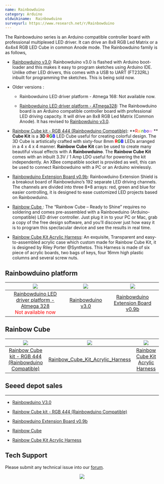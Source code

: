 ```yaml
---
name: Rainbowduino
category: Arduino
oldwikiname:  Rainbowduino
surveyurl: https://www.research.net/r/Rainbowduino
---
```

The Rainbowduino series is an Arduino compatible controller board with professional multiplexed LED driver. It can drive an 8x8 RGB Led Matrix or a 4x4x4 RGB LED Cube in common Anode mode. The Rainbowduino family is as follows,

*   [Rainbowduino v3.0](/Rainbowduino_v3.0 "Rainbowduino v3.0"): Rainbowduino v3.0 is flashed with Arduino boot-loader and this makes it easy to program sketches using Arduino IDE. Unlike other LED drivers, this comes with a USB to UART (FT232RL) inbuilt for programming the sketches. This is being sold now.

*   Older versions :

    *   Rainbowduino LED driver platform - Atmega 168: Not available now.

    *   [Rainbowduino LED driver platform - ATmega328](/Rainbowduino_LED_driver_platform-ATmega328 "Rainbowduino LED driver platform - ATmega328"): The Rainbowduino board is an Arduino compatible controller board with professional LED driving capacity. It will drive an 8x8 RGB Led Matrix (Common Anode). It has revised to [Rainbowduino v3.0](/Rainbowduino_v3.0 "Rainbowduino v3.0").

*   [Rainbow Cube kit - RGB 4*4*4 (Rainbowduino Compatible)](/Rainbow_Cube_kit_RGB_4_4_4_Rainbowduino_Compatible "Rainbow Cube kit - RGB 4*4*4 (Rainbowduino Compatible)"): **<font color="Red">R</font><font color="Orange">a</font><font color="Yellow">i</font><font color="Green">n</font><font color="Blue">b</font><font color="Indigo">o</font><font color="Violet">w</font> ** **Cube Kit** is a **3D<font color="red"> R</font><font color="green">G</font><font color="blue">B</font>** LED Cube useful for creating colorful design. The 3D Cube is artistically crafted with sixty-four 8mm **<font color="red">R</font><font color="green">G</font><font color="blue">B</font>** LEDs arranged in a 4 x 4 x 4 manner. **Rainbow Cube Kit** can be used to create many beautiful visual effects with A **Rainbowduino**. The **Rainbow Cube Kit** comes with an inbuilt 3.3V / 1 Amp LDO useful for  powering the kit independently. An XBee compatible socket is provided as well, this can be used to connect Rainbowduino with a PC or an Arduino wirelessly.

*   [Rainbowduino Extension Board v0.9b](/Rainbowduino_Extension_Board_v0.9b "Rainbowduino Extension Board v0.9b"): Rainbowduino Extension Shield is a breakout board of Rainbowduino’s 192 separate LED driving channels. The channels are divided into three 8*8 arrays: red, green and blue for easier controlling, it is designed to ease customized LED projects based on Rainbowduino.

*   [Rainbow Cube ](/Rainbow_Cube_Kit_Acrylic_Harness "Rainbow_Cube_Kit_Acrylic_Harness"): The “Rainbow Cube – Ready to Shine” requires no soldering and comes pre-assembled with a Rainbowduino (Arduino-compatible) LED driver controller. Just plug it in to your PC or Mac, grab a copy of the free design software, and you’ll discover just how easy it is to program this spectacular device and see the results in real time.

*   [Rainbow Cube Kit Acrylic Harness](/Rainbow_Cube_Kit_Acrylic_Harness "Rainbow Cube Kit Acrylic Harness"): An exquisite, Transparent and easy-to-assembled acrylic case which custom made for Rainbow Cube Kit, it is designed by Riley Porter @Synthetos. This Harness is made of six piece of acrylic boards, two bags of keys, four 16mm high plastic columns and several screw nuts.

##   Rainbowduino platform

|[![](https://files.seeedstudio.com/wiki/Rainbowduino/img/RAINBOW-Rainbowduino_LRG.jpg)](/Rainbowduino_LED_driver_platform-ATmega328 "Rainbowduino LED driver platform - Atmega 328")|[![](https://files.seeedstudio.com/wiki/Rainbowduino/img/Rainbowduino_V3.0.jpg)](/Rainbowduino_v3.0 "Rainbowduino v3.0")|![](https://files.seeedstudio.com/wiki/Rainbowduino/img/Rainbowshield.jpg)|
|:---:|:---:|:---:|
|[Rainbowduino LED driver platform - Atmega 328](/Rainbowduino_LED_driver_platform-ATmega328 "Rainbowduino_LED_driver_platform-ATmega328")<br><font color="red">Not available now</font>| [Rainbowduino v3.0](/Rainbowduino_v3.0 "Rainbowduino v3.0")| [Rainbowduino Extension Board v0.9b](/Rainbowduino_Extension_Board_v0.9b "Rainbowduino Extension Board v0.9b")|


##   Rainbow Cube

|[![](https://files.seeedstudio.com/wiki/Rainbowduino/img/Rainbowcuben.jpg)](/Rainbow_Cube_kit_RGB_4_4_4_Rainbowduino_Compatible "Rainbow Cube kit - RGB 4*4*4 (Rainbowduino Compatible)")|[![](https://files.seeedstudio.com/wiki/Rainbowduino/img/Rainbow_Cube_Assembled.jpg)](/Rainbow_Cube_Kit_Acrylic_Harness "Rainbow Cube Kit Acrylic Harness")|![](https://files.seeedstudio.com/wiki/Rainbowduino/img/acrycubebox.jpg)|
|:---:|:---:|:---:|
|[Rainbow Cube kit - RGB 4*4*4 (Rainbowduino Compatible)](/Rainbow_Cube_kit_RGB_4_4_4_Rainbowduino_Compatible "Rainbow Cube kit - RGB 4*4*4 (Rainbowduino Compatible)")|[Rainbow_Cube_Kit_Acrylic_Harness](/Rainbow_Cube_Kit_Acrylic_Harness "Rainbow_Cube_Kit_Acrylic_Harness")|[Rainbow Cube Kit Acrylic Harness](/Rainbow_Cube_Kit_Acrylic_Harness "Rainbow Cube Kit Acrylic Harness")</font>


##   Seeed depot sales
---
*   [Rainbowduino V3.0](http://www.seeedstudio.com/depot/rainbowduino-led-driver-platform-atmega-328-p-371.html?cPath=132_133)

*   [Rainbow Cube kit - RGB 4*4*4 (Rainbowduino Compatible)](http://www.seeedstudio.com/depot/rainbow-cube-kit-rgb-4x4x4-rainbowduino-compatible-p-596.html?cPath=138)

*   [Rainbowduino Extension Board v0.9b](http://www.seeedstudio.com/depot/rainbowduino-extension-board-v09b-p-692.html?cPath=175_177)

*   [Rainbow Cube](http://www.seeedstudio.com/depot/rainbow-cube-kit-assembled-p-998.html?cPath=138)

*   [Rainbow Cube Kit Acrylic Harness](http://www.seeedstudio.com/depot/rainbow-cube-kit-acrylic-harness-p-1021.html?cPath=178_184)

## Tech Support
Please submit any technical issue into our [forum](http://forum.seeedstudio.com/). <br /><p style="text-align:center"><a href="https://www.seeedstudio.com/act-4.html?utm_source=wiki&utm_medium=wikibanner&utm_campaign=newproducts" target="_blank"><img src="https://files.seeedstudio.com/wiki/Wiki_Banner/new_product.jpg" /></a></p>